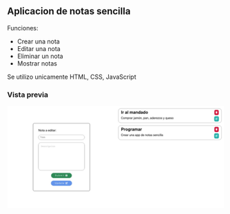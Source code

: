 ## Aplicacion de notas sencilla

Funciones:
-  Crear una nota
-  Editar una nota
-  Eliminar un nota
-  Mostrar notas

Se utilizo unicamente HTML, CSS, JavaScript


### Vista previa

![](./preview.jpeg)
